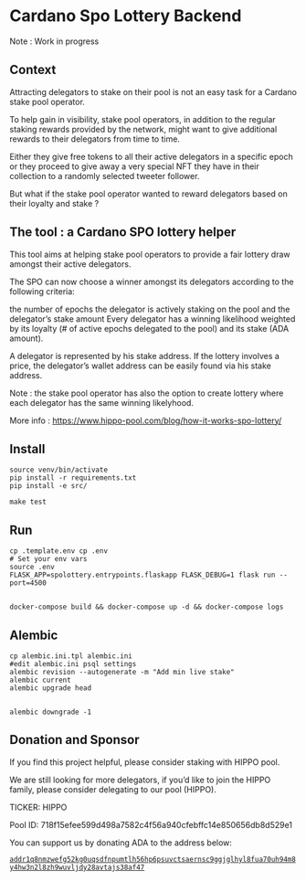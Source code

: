 # Cardano Spo Lottery Backend

Note : Work in progress

## Context

Attracting delegators to stake on their pool is not an easy task for a Cardano stake pool operator.

To help gain in visibility, stake pool operators, in addition to the regular staking rewards provided by the network, might want to give additional rewards to their delegators from time to time.

Either they give free tokens to all their active delegators in a specific epoch or they proceed to give away a very special NFT they have in their collection to a randomly selected tweeter follower.

But what if the stake pool operator wanted to reward delegators based on their loyalty and stake ?

## The tool : a Cardano SPO lottery helper
This tool aims at helping stake pool operators to provide a fair lottery draw amongst their active delegators.

The SPO can now choose a winner amongst its delegators according to the following criteria:

the number of epochs the delegator is actively staking on the pool and
the delegator’s stake amount
Every delegator has a winning likelihood weighted by its loyalty (# of active epochs delegated to the pool) and its stake (ADA amount).

A delegator is represented by his stake address. If the lottery involves a price, the delegator’s wallet address can be easily found via his stake address.

Note : the stake pool operator has also the option to create lottery where each delegator has the same winning likelyhood.

More info : https://www.hippo-pool.com/blog/how-it-works-spo-lottery/

## Install

```
source venv/bin/activate
pip install -r requirements.txt
pip install -e src/

make test
```

## Run 

```
cp .template.env cp .env
# Set your env vars
source .env
FLASK_APP=spolottery.entrypoints.flaskapp FLASK_DEBUG=1 flask run --port=4500


docker-compose build && docker-compose up -d && docker-compose logs
```

## Alembic 

```
cp alembic.ini.tpl alembic.ini 
#edit alembic.ini psql settings
alembic revision --autogenerate -m "Add min live stake"
alembic current
alembic upgrade head


alembic downgrade -1
```

## Donation and Sponsor

If you find this project helpful, please consider staking with HIPPO pool.

We are still looking for more delegators, if you’d like to join the HIPPO family, please consider delegating to our pool (HIPPO).

TICKER: HIPPO

Pool ID: 718f15efee599d498a7582c4f56a940cfebffc14e850656db8d529e1

You can support us by donating ADA to the address below:

[`addr1q8nmzwefg52kg0uqsdfnpumtlh56hp6psuvctsaernsc9ggjglhyl8fua70uh94m8y4hw3n2l8zh9wuvljdy28avtajs38af47`](https://cardanoscan.io/address/addr1q8nmzwefg52kg0uqsdfnpumtlh56hp6psuvctsaernsc9ggjglhyl8fua70uh94m8y4hw3n2l8zh9wuvljdy28avtajs38af47)